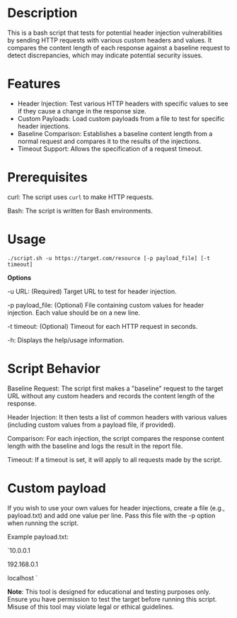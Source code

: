 # Description
This is a bash script that tests for potential header injection vulnerabilities by sending HTTP requests with various custom headers and values. It compares the content length of each response against a baseline request to detect discrepancies, which may indicate potential security issues.

# Features
- Header Injection: Test various HTTP headers with specific values to see if they cause a change in the response size.
- Custom Payloads: Load custom payloads from a file to test for specific header injections.
- Baseline Comparison: Establishes a baseline content length from a normal request and compares it to the results of the injections.
- Timeout Support: Allows the specification of a request timeout.

# Prerequisites
curl: The script uses `curl` to make HTTP requests.

Bash: The script is written for Bash environments.

# Usage
`./script.sh -u https://target.com/resource [-p payload_file] [-t timeout]`

**Options** 

-u URL: (Required) Target URL to test for header injection.

-p payload_file: (Optional) File containing custom values for header injection. Each value should be on a new line.

-t timeout: (Optional) Timeout for each HTTP request in seconds.

-h: Displays the help/usage information.

# Script Behavior
Baseline Request: The script first makes a "baseline" request to the target URL without any custom headers and records the content length of the response.

Header Injection: It then tests a list of common headers with various values (including custom values from a payload file, if provided).

Comparison: For each injection, the script compares the response content length with the baseline and logs the result in the report file.

Timeout: If a timeout is set, it will apply to all requests made by the script.

# Custom payload
If you wish to use your own values for header injections, create a file (e.g., payload.txt) and add one value per line. Pass this file with the -p option when running the script.

Example payload.txt:

`10.0.0.1

192.168.0.1

localhost
`

**Note**: This tool is designed for educational and testing purposes only. Ensure you have permission to test the target before running this script. Misuse of this tool may violate legal or ethical guidelines.
